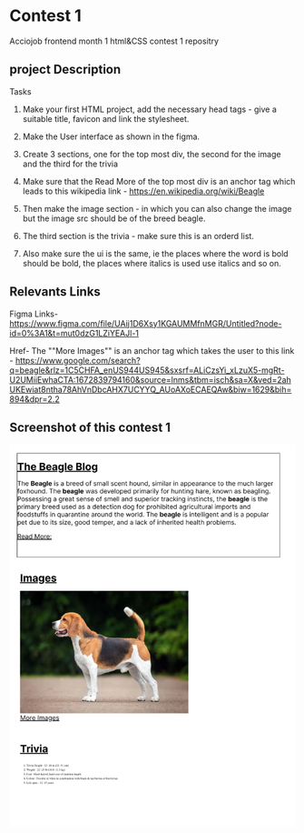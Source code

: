 # Contest 1


Acciojob frontend month 1 html&CSS contest 1 repositry

## project Description 

Tasks

1. Make your first HTML project, add the necessary head tags - give a suitable title, favicon and link the stylesheet.

2. Make the User interface as shown in the figma.
3. Create 3 sections, one for the top most div, the second for the image and the third for the trivia
4. Make sure that the Read More of the top most div is an anchor tag which leads to this wikipedia link - https://en.wikipedia.org/wiki/Beagle
5. Then make the image section - in which you can also change the image but the image src should be of the breed beagle.
6. The third section is the trivia - make sure this is an orderd list.
7. Also make sure the ui is the same, ie the places where the word is bold should be bold, the places where italics is used use italics and so on.


## Relevants Links

Figma Links- https://www.figma.com/file/UAij1D6Xsy1KGAUMMfnMGR/Untitled?node-id=0%3A1&t=mut0dzG1LZiYEAJl-1

Href- The ""More Images"" is an anchor tag which takes the user to this link - https://www.google.com/search?q=beagle&rlz=1C5CHFA_enUS944US945&sxsrf=ALiCzsYi_xLzuX5-mgRt-U2UMiiEwhaCTA:1672839794160&source=lnms&tbm=isch&sa=X&ved=2ahUKEwiat8ntha78AhVnDbcAHX7UCYYQ_AUoAXoECAEQAw&biw=1629&bih=894&dpr=2.2


## Screenshot of this contest 1 

![App Screenshot](https://github.com/Tusharkant21/contest1/blob/master/127.0.0.1_5500_module%25201_html_contest%25201_index.html.png?raw=true)


